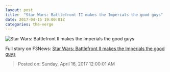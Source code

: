 ```yaml
---
layout: post
title:  "Star Wars: Battlefront II makes the Imperials the good guys"
date: 2017-04-15 19:00:01Z
categories: the-verge
---
```


![Star Wars: Battlefront II makes the Imperials the good guys](https://cdn0.vox-cdn.com/thumbor/2szTjkurUzCYoNxjGt7xpchVeRI=/0x106:2040x1254/1600x900/cdn0.vox-cdn.com/uploads/chorus_image/image/54274843/SWBFII_Key_Art_2040.0.jpg)




Full story on F3News: [Star Wars: Battlefront II makes the Imperials the good guys](http://www.f3nws.com/n/C4eD4C)

> Posted on: Sunday, April 16, 2017 12:00:01 AM
